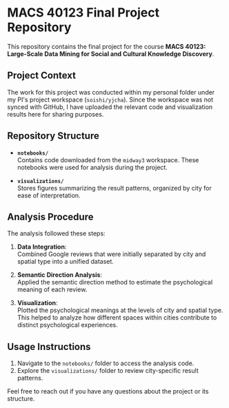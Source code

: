 # MACS 40123 Final Project Repository

This repository contains the final project for the course **MACS 40123: Large-Scale Data Mining for Social and Cultural Knowledge Discovery**.

## Project Context
The work for this project was conducted within my personal folder under my PI's project workspace (`soishi/yjcha`). Since the workspace was not synced with GitHub, I have uploaded the relevant code and visualization results here for sharing purposes.

## Repository Structure

- **`notebooks/`**  
  Contains code downloaded from the `midway3` workspace. These notebooks were used for analysis during the project.

- **`visualizations/`**  
  Stores figures summarizing the result patterns, organized by city for ease of interpretation.

## Analysis Procedure
The analysis followed these steps:
1. **Data Integration**:  
   Combined Google reviews that were initially separated by city and spatial type into a unified dataset.

2. **Semantic Direction Analysis**:  
   Applied the semantic direction method to estimate the psychological meaning of each review.

3. **Visualization**:  
   Plotted the psychological meanings at the levels of city and spatial type. This helped to analyze how different spaces within cities contribute to distinct psychological experiences.

## Usage Instructions
1. Navigate to the `notebooks/` folder to access the analysis code.
2. Explore the `visualizations/` folder to review city-specific result patterns.

Feel free to reach out if you have any questions about the project or its structure.
